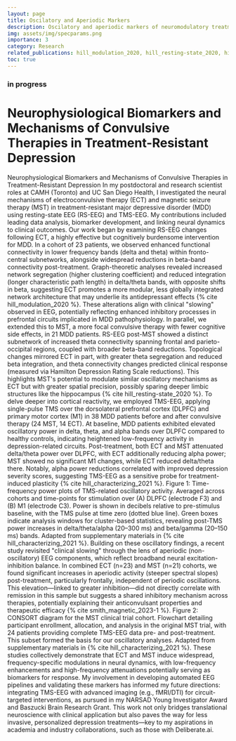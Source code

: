 ```yaml
---
layout: page
title: Oscilatory and Aperiodic Markers
description: Oscilatory and aperiodic markers of neuromodulatory treatment for depression
img: assets/img/specparams.png
importance: 3
category: Research
related_publications: hill_modulation_2020, hill_resting-state_2020, hill_characterizing_2021, smith_magnetic_2023-1 
toc: true
---
```

### in progress

# Neurophysiological Biomarkers and Mechanisms of Convulsive Therapies in Treatment-Resistant Depression

Neurophysiological Biomarkers and Mechanisms of Convulsive Therapies in Treatment-Resistant Depression
In my postdoctoral and research scientist roles at CAMH (Toronto) and UC San Diego Health, I investigated the neural mechanisms of electroconvulsive therapy (ECT) and magnetic seizure therapy (MST) in treatment-resistant major depressive disorder (MDD) using resting-state EEG (RS-EEG) and TMS-EEG. My contributions included leading data analysis, biomarker development, and linking neural dynamics to clinical outcomes.
Our work began by examining RS-EEG changes following ECT, a highly effective but cognitively burdensome intervention for MDD. In a cohort of 23 patients, we observed enhanced functional connectivity in lower frequency bands (delta and theta) within fronto-central subnetworks, alongside widespread reductions in beta-band connectivity post-treatment. Graph-theoretic analyses revealed increased network segregation (higher clustering coefficient) and reduced integration (longer characteristic path length) in delta/theta bands, with opposite shifts in beta, suggesting ECT promotes a more modular, less globally integrated network architecture that may underlie its antidepressant effects {% cite hill_modulation_2020 %}. These alterations align with clinical "slowing" observed in EEG, potentially reflecting enhanced inhibitory processes in prefrontal circuits implicated in MDD pathophysiology.
In parallel, we extended this to MST, a more focal convulsive therapy with fewer cognitive side effects, in 21 MDD patients. RS-EEG post-MST showed a distinct subnetwork of increased theta connectivity spanning frontal and parieto-occipital regions, coupled with broader beta-band reductions. Topological changes mirrored ECT in part, with greater theta segregation and reduced beta integration, and theta connectivity changes predicted clinical response (measured via Hamilton Depression Rating Scale reductions). This highlights MST's potential to modulate similar oscillatory mechanisms as ECT but with greater spatial precision, possibly sparing deeper limbic structures like the hippocampus {% cite hill_resting-state_2020 %}.
To delve deeper into cortical reactivity, we employed TMS-EEG, applying single-pulse TMS over the dorsolateral prefrontal cortex (DLPFC) and primary motor cortex (M1) in 38 MDD patients before and after convulsive therapy (24 MST, 14 ECT). At baseline, MDD patients exhibited elevated oscillatory power in delta, theta, and alpha bands over DLPFC compared to healthy controls, indicating heightened low-frequency activity in depression-related circuits. Post-treatment, both ECT and MST attenuated delta/theta power over DLPFC, with ECT additionally reducing alpha power; MST showed no significant M1 changes, while ECT reduced delta/theta there. Notably, alpha power reductions correlated with improved depression severity scores, suggesting TMS-EEG as a sensitive probe for treatment-induced plasticity {% cite hill_characterizing_2021 %}.
Figure 1: Time-frequency power plots of TMS-related oscillatory activity. Averaged across cohorts and time-points for stimulation over (A) DLPFC (electrode F3) and (B) M1 (electrode C3). Power is shown in decibels relative to pre-stimulus baseline, with the TMS pulse at time zero (dotted blue line). Green boxes indicate analysis windows for cluster-based statistics, revealing post-TMS power increases in delta/theta/alpha (20–300 ms) and beta/gamma (20–150 ms) bands. Adapted from supplementary materials in {% cite hill_characterizing_2021 %}.
Building on these oscillatory findings, a recent study revisited "clinical slowing" through the lens of aperiodic (non-oscillatory) EEG components, which reflect broadband neural excitation-inhibition balance. In combined ECT (n=23) and MST (n=21) cohorts, we found significant increases in aperiodic activity (steeper spectral slopes) post-treatment, particularly frontally, independent of periodic oscillations. This elevation—linked to greater inhibition—did not directly correlate with remission in this sample but suggests a shared inhibitory mechanism across therapies, potentially explaining their anticonvulsant properties and therapeutic efficacy {% cite smith_magnetic_2023-1 %}.
Figure 2: CONSORT diagram for the MST clinical trial cohort. Flowchart detailing participant enrollment, allocation, and analysis in the original MST trial, with 24 patients providing complete TMS-EEG data pre- and post-treatment. This subset formed the basis for our oscillatory analyses. Adapted from supplementary materials in {% cite hill_characterizing_2021 %}.
These studies collectively demonstrate that ECT and MST induce widespread, frequency-specific modulations in neural dynamics, with low-frequency enhancements and high-frequency attenuations potentially serving as biomarkers for response. My involvement in developing automated EEG pipelines and validating these markers has informed my future directions: integrating TMS-EEG with advanced imaging (e.g., fMRI/DTI) for circuit-targeted interventions, as pursued in my NARSAD Young Investigator Award and Baszucki Brain Research Grant. This work not only bridges translational neuroscience with clinical application but also paves the way for less invasive, personalized depression treatments—key to my aspirations in academia and industry collaborations, such as those with Deliberate.ai.

